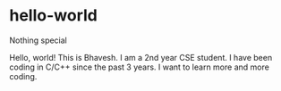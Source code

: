 # hello-world
Nothing special

Hello, world! This is Bhavesh.
I am a 2nd year CSE student. I have been coding in C/C++ since the past 3 years. I want to learn more and more coding.
